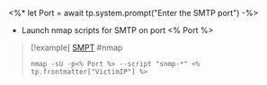 <%*
let Port = await tp.system.prompt("Enter the SMTP port")
-%>

- Launch  nmap scripts for SMTP on port  <% Port %>

>[!example]  [SMPT](SMTP%20commands.md) #nmap
>```shell
 >nmap -sU -p<% Port %> --script "snmp-*" <% tp.frontmatter["VictimIP"] %>
>```
